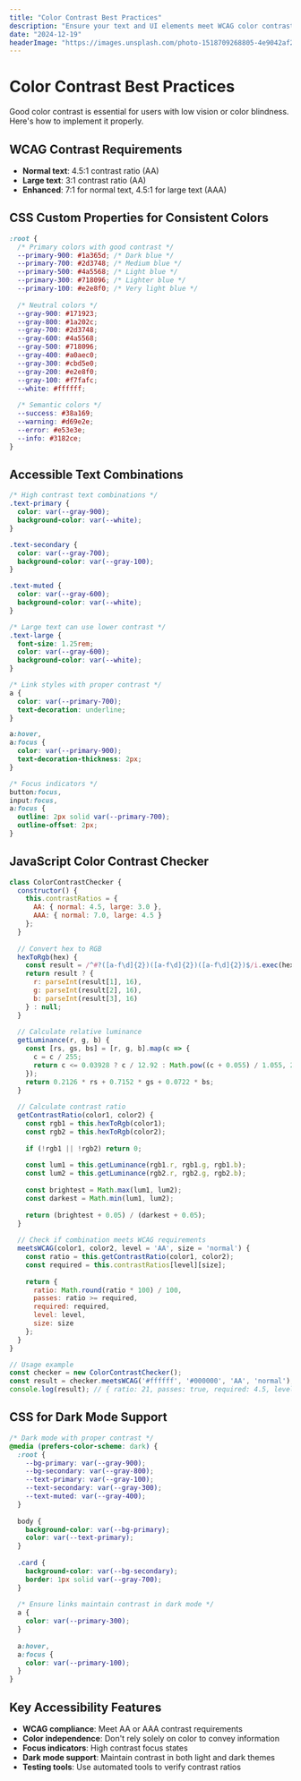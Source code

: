 ```yaml
---
title: "Color Contrast Best Practices"
description: "Ensure your text and UI elements meet WCAG color contrast requirements for better readability."
date: "2024-12-19"
headerImage: "https://images.unsplash.com/photo-1518709268805-4e9042af2176?auto=format&fit=crop&w=1200&q=80"
---
```


# Color Contrast Best Practices

Good color contrast is essential for users with low vision or color blindness. Here's how to implement it properly.

## WCAG Contrast Requirements

- **Normal text**: 4.5:1 contrast ratio (AA)
- **Large text**: 3:1 contrast ratio (AA)
- **Enhanced**: 7:1 for normal text, 4.5:1 for large text (AAA)

## CSS Custom Properties for Consistent Colors

```css
:root {
  /* Primary colors with good contrast */
  --primary-900: #1a365d; /* Dark blue */
  --primary-700: #2d3748; /* Medium blue */
  --primary-500: #4a5568; /* Light blue */
  --primary-300: #718096; /* Lighter blue */
  --primary-100: #e2e8f0; /* Very light blue */
  
  /* Neutral colors */
  --gray-900: #171923;
  --gray-800: #1a202c;
  --gray-700: #2d3748;
  --gray-600: #4a5568;
  --gray-500: #718096;
  --gray-400: #a0aec0;
  --gray-300: #cbd5e0;
  --gray-200: #e2e8f0;
  --gray-100: #f7fafc;
  --white: #ffffff;
  
  /* Semantic colors */
  --success: #38a169;
  --warning: #d69e2e;
  --error: #e53e3e;
  --info: #3182ce;
}
```

## Accessible Text Combinations

```css
/* High contrast text combinations */
.text-primary {
  color: var(--gray-900);
  background-color: var(--white);
}

.text-secondary {
  color: var(--gray-700);
  background-color: var(--gray-100);
}

.text-muted {
  color: var(--gray-600);
  background-color: var(--white);
}

/* Large text can use lower contrast */
.text-large {
  font-size: 1.25rem;
  color: var(--gray-600);
  background-color: var(--white);
}

/* Link styles with proper contrast */
a {
  color: var(--primary-700);
  text-decoration: underline;
}

a:hover,
a:focus {
  color: var(--primary-900);
  text-decoration-thickness: 2px;
}

/* Focus indicators */
button:focus,
input:focus,
a:focus {
  outline: 2px solid var(--primary-700);
  outline-offset: 2px;
}
```

## JavaScript Color Contrast Checker

```javascript
class ColorContrastChecker {
  constructor() {
    this.contrastRatios = {
      AA: { normal: 4.5, large: 3.0 },
      AAA: { normal: 7.0, large: 4.5 }
    };
  }
  
  // Convert hex to RGB
  hexToRgb(hex) {
    const result = /^#?([a-f\d]{2})([a-f\d]{2})([a-f\d]{2})$/i.exec(hex);
    return result ? {
      r: parseInt(result[1], 16),
      g: parseInt(result[2], 16),
      b: parseInt(result[3], 16)
    } : null;
  }
  
  // Calculate relative luminance
  getLuminance(r, g, b) {
    const [rs, gs, bs] = [r, g, b].map(c => {
      c = c / 255;
      return c <= 0.03928 ? c / 12.92 : Math.pow((c + 0.055) / 1.055, 2.4);
    });
    return 0.2126 * rs + 0.7152 * gs + 0.0722 * bs;
  }
  
  // Calculate contrast ratio
  getContrastRatio(color1, color2) {
    const rgb1 = this.hexToRgb(color1);
    const rgb2 = this.hexToRgb(color2);
    
    if (!rgb1 || !rgb2) return 0;
    
    const lum1 = this.getLuminance(rgb1.r, rgb1.g, rgb1.b);
    const lum2 = this.getLuminance(rgb2.r, rgb2.g, rgb2.b);
    
    const brightest = Math.max(lum1, lum2);
    const darkest = Math.min(lum1, lum2);
    
    return (brightest + 0.05) / (darkest + 0.05);
  }
  
  // Check if combination meets WCAG requirements
  meetsWCAG(color1, color2, level = 'AA', size = 'normal') {
    const ratio = this.getContrastRatio(color1, color2);
    const required = this.contrastRatios[level][size];
    
    return {
      ratio: Math.round(ratio * 100) / 100,
      passes: ratio >= required,
      required: required,
      level: level,
      size: size
    };
  }
}

// Usage example
const checker = new ColorContrastChecker();
const result = checker.meetsWCAG('#ffffff', '#000000', 'AA', 'normal');
console.log(result); // { ratio: 21, passes: true, required: 4.5, level: 'AA', size: 'normal' }
```

## CSS for Dark Mode Support

```css
/* Dark mode with proper contrast */
@media (prefers-color-scheme: dark) {
  :root {
    --bg-primary: var(--gray-900);
    --bg-secondary: var(--gray-800);
    --text-primary: var(--gray-100);
    --text-secondary: var(--gray-300);
    --text-muted: var(--gray-400);
  }
  
  body {
    background-color: var(--bg-primary);
    color: var(--text-primary);
  }
  
  .card {
    background-color: var(--bg-secondary);
    border: 1px solid var(--gray-700);
  }
  
  /* Ensure links maintain contrast in dark mode */
  a {
    color: var(--primary-300);
  }
  
  a:hover,
  a:focus {
    color: var(--primary-100);
  }
}
```

## Key Accessibility Features

- **WCAG compliance**: Meet AA or AAA contrast requirements
- **Color independence**: Don't rely solely on color to convey information
- **Focus indicators**: High contrast focus states
- **Dark mode support**: Maintain contrast in both light and dark themes
- **Testing tools**: Use automated tools to verify contrast ratios 